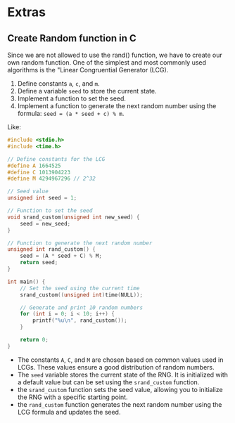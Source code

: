 
# Extras
## Create Random function in C

Since we are not allowed to use the rand() function, we have to create our own random function.
One of the simplest and most commonly used algorithms is the "Linear Congruential Generator (LCG).

1. Define constants `a`, `c`, and `m`.
2. Define a variable `seed` to store the current state.
3. Implement a function to set the seed.
4. Implement a function to generate the next random number using the formula: `seed = (a * seed + c) % m`.

Like:

```c
#include <stdio.h>
#include <time.h>

// Define constants for the LCG
#define A 1664525
#define C 1013904223
#define M 4294967296 // 2^32

// Seed value
unsigned int seed = 1;

// Function to set the seed
void srand_custom(unsigned int new_seed) {
    seed = new_seed;
}

// Function to generate the next random number
unsigned int rand_custom() {
    seed = (A * seed + C) % M;
    return seed;
}

int main() {
    // Set the seed using the current time
    srand_custom((unsigned int)time(NULL));

    // Generate and print 10 random numbers
    for (int i = 0; i < 10; i++) {
        printf("%u\n", rand_custom());
    }

    return 0;
}
```

- The constants `A`, `C`, and `M` are chosen based on common values used in LCGs. These values ensure a good distribution of random numbers.
- The `seed` variable stores the current state of the RNG. It is initialized with a default value but can be set using the `srand_custom` function.
- the `srand_custom` function sets the seed value, allowing you to initialize the RNG with a specific starting point.
- the `rand_custom` function generates the next random number using the LCG formula and updates the seed.